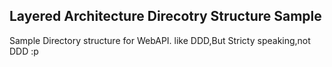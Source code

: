 ## Layered Architecture Direcotry Structure Sample

Sample Directory structure for WebAPI.
like DDD,But Stricty speaking,not DDD :p
